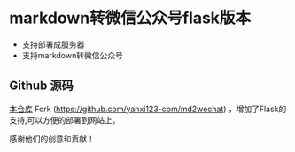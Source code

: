 # markdown转微信公众号flask版本
- 支持部署成服务器
- 支持markdown转微信公众号


## Github 源码

[本仓库](git@github.com:monkeydone/flask_md2wechat.git) Fork (https://github.com/yanxi123-com/md2wechat) ，增加了Flask的支持,可以方便的部署到网站上。

感谢他们的创意和贡献！

